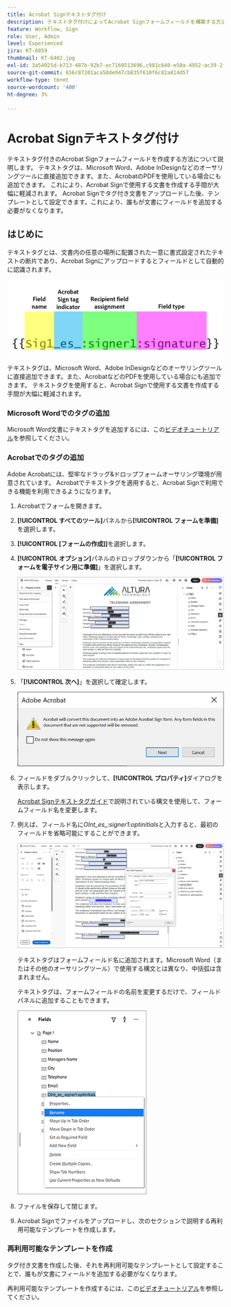 ```yaml
---
title: Acrobat Signテキストタグ付け
description: テキストタグ付けによってAcrobat Signフォームフィールドを構築する方法について説明します。
feature: Workflow, Sign
role: User, Admin
level: Experienced
jira: KT-6059
thumbnail: KT-6402.jpg
exl-id: 3a54925d-b713-487b-92b7-ec7160513696,c981c640-e50a-4952-ac39-2f90d6d0cf08
source-git-commit: 656c87201aca58de947cb835f610f6c82a814d57
workflow-type: tm+mt
source-wordcount: '400'
ht-degree: 3%

---
```


# Acrobat Signテキストタグ付け

テキストタグ付きのAcrobat Signフォームフィールドを作成する方法について説明します。 テキストタグは、Microsoft Word、Adobe InDesignなどのオーサリングツールに直接追加できます。また、AcrobatのPDFを使用している場合にも追加できます。 これにより、Acrobat Signで使用する文書を作成する手間が大幅に軽減されます。 Acrobat Signでタグ付き文書をアップロードした後、テンプレートとして設定できます。これにより、誰もが文書にフィールドを追加する必要がなくなります。

## はじめに

テキストタグとは、文書内の任意の場所に配置された一意に書式設定されたテキストの断片であり、Acrobat Signにアップロードするとフィールドとして自動的に認識されます。

![テキストタグの構文](../assets/syntax.png)

テキストタグは、Microsoft Word、Adobe InDesignなどのオーサリングツールに直接追加できます。また、AcrobatなどのPDFを使用している場合にも追加できます。 テキストタグを使用すると、Acrobat Signで使用する文書を作成する手間が大幅に軽減されます。

### Microsoft Wordでのタグの追加

Microsoft Word文書にテキストタグを追加するには、この[ビデオチュートリアル](text-tagging-word.md)を参照してください。

### Acrobatでのタグの追加

Adobe Acrobatには、堅牢なドラッグ&amp;ドロップフォームオーサリング環境が用意されています。 Acrobatでテキストタグを適用すると、Acrobat Signで利用できる機能を利用できるようになります。

1. Acrobatでフォームを開きます。

1. **[!UICONTROL すべてのツール]**&#x200B;パネルから&#x200B;**[!UICONTROL フォームを準備]**&#x200B;を選択します。

1. **[!UICONTROL [フォームの作成]]**&#x200B;を選択します。

1. **[!UICONTROL オプション]**&#x200B;パネルのドロップダウンから「**[!UICONTROL フォームを電子サイン用に準備]**」を選択します。

   ![電子サイン用のフォームを準備](../assets/tag-prepare-e-signing.png)

1. 「**[!UICONTROL 次へ]**」を選択して確定します。

   ![フィールドの変換を確認](../assets/tag-confirm.png)

1. フィールドをダブルクリックして、**[!UICONTROL プロパティ]**&#x200B;ダイアログを表示します。

   [Acrobat Signテキストタグガイド](https://helpx.adobe.com/jp/sign/using/text-tag.html)で説明されている構文を使用して、フォームフィールド名を変更します。

1. 例えば、フィールド名に&#x200B;*OInt_es_:signer1:optinitials*&#x200B;と入力すると、最初のフィールドを省略可能にすることができます。

   ![フィールド名の変更](../assets/tag-opt-initials.png)

   テキストタグはフォームフィールド名に追加されます。Microsoft Word（またはその他のオーサリングツール）で使用する構文とは異なり、中括弧は含まれません。

   テキストタグは、フォームフィールドの名前を変更するだけで、フィールドパネルに追加することもできます。

   ![フィールドパネルで名前を変更](../assets/tag-rename.png)

1. ファイルを保存して閉じます。

1. Acrobat Signでファイルをアップロードし、次のセクションで説明する再利用可能なテンプレートを作成します。

### 再利用可能なテンプレートを作成

タグ付き文書を作成した後、それを再利用可能なテンプレートとして設定することで、誰もが文書にフィールドを追加する必要がなくなります。

再利用可能なテンプレートを作成するには、この[ビデオチュートリアル](../sign-advanced-users/create-a-template.md)を参照してください。
